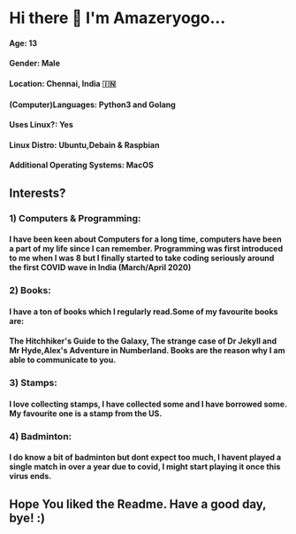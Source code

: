 # Hi there 👋  I'm Amazeryogo... 
#### Age: 13
#### Gender: Male
#### Location: Chennai, India 🇮🇳
#### (Computer)Languages: Python3 and Golang
#### Uses Linux?: Yes
#### Linux Distro: Ubuntu,Debain & Raspbian
#### Additional Operating Systems: MacOS





## Interests?
### 1) Computers & Programming:
#### I have been keen about Computers for a long time, computers have been a part of my life since I can remember. Programming was first introduced to me when I was 8 but I finally started to take coding seriously around the first COVID wave in India (March/April 2020)
### 2) Books:
#### I have a ton of books which I regularly read.Some of my favourite books are: 
#### The Hitchhiker's Guide to the Galaxy, The strange case of Dr Jekyll and Mr Hyde,Alex's Adventure in Numberland. Books are the reason why I am able to communicate to you.
### 3) Stamps:
#### I love collecting stamps, I have collected some and I have borrowed some. My favourite one is a stamp from the US.
###  4) Badminton:
#### I do know a bit of badminton but dont expect too much, I havent played a single match in over a year due to covid, I might start playing it once this virus ends.


## Hope You liked the Readme. Have a good day, bye! :)
